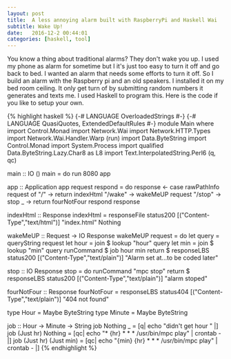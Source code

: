 ```yaml
---
layout: post
title:  A less annoying alarm built with RaspberryPi and Haskell Wai
subtitle: Wake Up!
date:   2016-12-2 00:44:01
categories: [haskell, tool]
---
```

You know a thing about traditional alarms?  They don't wake you up.
I used my phone as alarm for sometime but I it's just too easy to turn it off and go back to bed. I wanted an alarm that needs some efforts to turn it off. So I build an alarm with the Raspberry pi and an old speakers. I installed it on my bed room ceiling. It only get turn of by submitting random numbers it generates and texts me.
I used Haskell to program this. Here is the code if you like to setup your own.

{% highlight haskell %}
{-# LANGUAGE OverloadedStrings  #-}
{-# LANGUAGE QuasiQuotes, ExtendedDefaultRules #-}
module Main where
import Control.Monad
import Network.Wai
import Network.HTTP.Types
import Network.Wai.Handler.Warp (run)
import Data.ByteString
import Control.Monad
import System.Process
import qualified Data.ByteString.Lazy.Char8 as L8
import Text.InterpolatedString.Perl6 (q, qc)

main :: IO ()
main = do
    run 8080 app

app :: Application
app request respond = do
    response <- case rawPathInfo request of
                    "/" -> return indexHtml 
                    "/wake" -> wakeMeUP request
                    "/stop" -> stop
                    _ -> return fourNotFour
    respond response

indexHtml :: Response
indexHtml = responseFile
    status200
    [("Content-Type","text/html")]
    "index.html"
    Nothing

wakeMeUP :: Request -> IO Response
wakeMeUP request = do 
    let query = queryString request
    let hour = join $ lookup "hour" query
    let min  = join $ lookup "min" query
    runCommand $ job hour min
    return $ responseLBS
        status200
        [("Content-Type","text/plain")]
        "Alarm set at...to be coded later"

stop :: IO Response
stop = do
    runCommand "mpc stop"
    return $ responseLBS
        status200
        [("Content-Type","text/plain")]
        "alarm stoped"

fourNotFour :: Response
fourNotFour = responseLBS
    status404
    [("Content-Type","text/plain")]
    "404 not found"

type Hour = Maybe ByteString
type Minute = Maybe ByteString

job :: Hour -> Minute -> String
job Nothing _ = [q| echo "didn't get hour "  |]
job (Just hr) Nothing =  [qc| echo "* {hr} * * * /usr/bin/mpc play" | crontab - |] 
job (Just hr) (Just min) = [qc| echo "{min} {hr} * * * /usr/bin/mpc play" | crontab - |]
{% endhighlight %}

